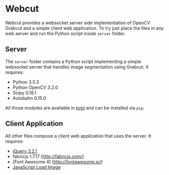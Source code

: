 # Webcut 

Webcut provides a websocket server side implementation of OpenCV Grabcut
and a simple client web application.
To try just place the files in any web server and run the Python script inside
`server` folder.

## Server
The `server` folder contains a Python script implementing a simple websocket
server that handles image segmentation using Grabcut.
It requires:
* Python 3.5.3
* Python OpenCV 3.2.0
* Scipy 0.18.1
* Autobahn 0.15.0

All those modules are available in [pypi](https://pypi.python.org/pypi) and
can be installed via `pip`.

## Client Application
All other files compose a client web application that uses the server.
It requires:
* [jQuery 3.2.1](http://jquery.com/)
* fabricjs 1.7.17 (http://fabricjs.com/)
* [Font Awesome 4] (http://fontawesome.io/)
* [JavaScript Load Image](https://github.com/blueimp/JavaScript-Load-Image)
